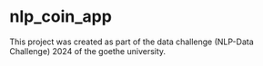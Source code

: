 # nlp_coin_app
This project was created as part of the data challenge (NLP-Data Challenge) 2024 of the goethe university. 
